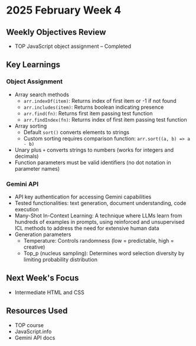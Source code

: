 # 2025 February Week 4

## Weekly Objectives Review
- TOP JavaScript object assignment – Completed

## Key Learnings
### Object Assignment
- Array search methods
  - `arr.indexOf(item)`: Returns index of first item or -1 if not found
  - `arr.includes(item)`: Returns boolean indicating presence
  - `arr.find(fn)`: Returns first item passing test function
  - `arr.findIndex(fn)`: Returns index of first item passing test function
- Array sorting
  - Default `sort()` converts elements to strings
  - Custom sorting requires comparison function: `arr.sort((a, b) => a - b)`
- Unary plus `+` converts strings to numbers (works for integers and decimals)
- Function parameters must be valid identifiers (no dot notation in parameter names)

### Gemini API
- API key authentication for accessing Gemini capabilities
- Tested functionalities: text generation, document understanding, code execution
- Many-Shot In-Context Learning: A technique where LLMs learn from hundreds of examples in prompts, using reinforced and unsupervised ICL methods to address the need for extensive human data
- Generation parameters
  - Temperature: Controls randomness (low = predictable, high = creative)
  - Top_p (nucleus sampling): Determines word selection diversity by limiting probability distribution

## Next Week's Focus
- Intermediate HTML and CSS

## Resources Used
- TOP course
- JavaScript.info
- Gemini API docs